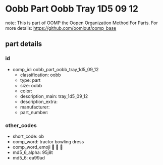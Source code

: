# Oobb Part Oobb Tray 1D5 09 12  

note: This is part of OOMP the Oopen Organization Method For Parts. For more details: https://github.com/oomlout/oomp_base

##  part details





### id
* oomp_id: oobb_part_oobb_tray_1d5_09_12
  * classification: oobb
  * type: part
  * size: oobb
  * color: 
  * description_main: tray_1d5_09_12
  * description_extra: 
  * manufacturer: 
  * part_number: 

### other_codes
* short_code: ob
* oomp_word: tractor bowling dress
* oomp_word_emoji :tractor: :bowling: :dress:
* md5_6_alpha: 95j8t
* md5_6: ea99ad